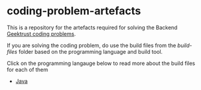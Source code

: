 # coding-problem-artefacts

This is a repository for the artefacts required for solving the Backend [Geektrust coding problems](https://www.geektrust.in/coding-problem).

If you are solving the coding problem, do use the build files from the <i>build-files</i> folder based on the programming language and build tool. 

Click on the programming langauge below to read more about the build files for each of them

* [Java](build-files/java/README.md)
